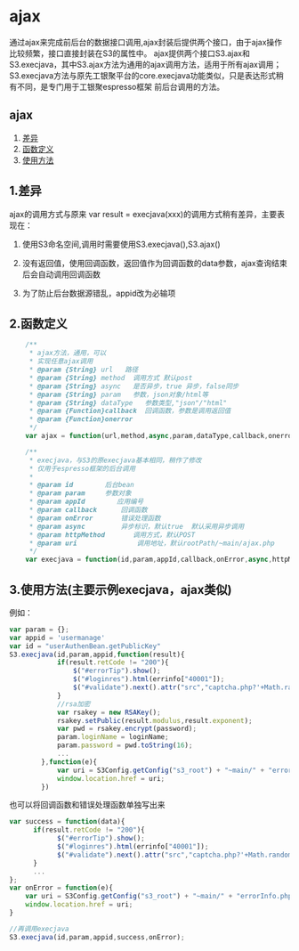 # ajax
通过ajax来完成前后台的数据接口调用,ajax封装后提供两个接口，由于ajax操作比较频繁，接口直接封装在S3的属性中。
ajax提供两个接口S3.ajax和S3.execjava，其中S3.ajax方法为通用的ajax调用方法，适用于所有ajax调用；
S3.execjava方法与原先工银聚平台的core.execjava功能类似，只是表达形式稍有不同，是专门用于工银聚espresso框架
前后台调用的方法。

## ajax
1. [差异](#1)
2. [函数定义](#2)
3. [使用方法](#3-execjava-ajax)

## 1.差异
ajax的调用方式与原来 var result = execjava(xxx)的调用方式稍有差异，主要表现在：

1. 使用S3命名空间,调用时需要使用S3.execjava(),S3.ajax()

2. 没有返回值，使用回调函数，返回值作为回调函数的data参数，ajax查询结束后会自动调用回调函数

3. 为了防止后台数据源错乱，appid改为必输项

## 2.函数定义

```javascript
    /**
     * ajax方法，通用，可以
     * 实现任意ajax调用
     * @param {String} url   路径
     * @param {String} method  调用方式 默认post
     * @param {String} async   是否异步，true 异步，false同步
     * @param {String} param   参数，json对象/html等
     * @param {String} dataType   参数类型,"json"/"html"
     * @param {Function}callback  回调函数，参数是调用返回值
     * @param {Function}onerror
     */
    var ajax = function(url,method,async,param,dataType,callback,onerror){...}

    /**
     * execjava，与S3的原execjava基本相同，稍作了修改
     * 仅用于espresso框架的后台调用
     *
     * @param id        后台bean
     * @param param     参数对象
     * @param appId        应用编号
     * @param callback      回调函数
     * @param onError       错误处理函数
     * @param async         异步标识，默认true  默认采用异步调用
     * @param httpMethod       调用方式，默认POST
     * @param uri               调用地址，默认rootPath/~main/ajax.php
     */
    var execjava = function(id,param,appId,callback,onError,async,httpMethod,uri){...}
```

## 3.使用方法(主要示例execjava，ajax类似)
例如：

```javascript
var param = {};
var appid = 'usermanage'
var id = "userAuthenBean.getPublicKey"
S3.execjava(id,param,appid,function(result){
        	if(result.retCode != "200"){
                $("#errorTip").show();
                $("#loginres").html(errinfo["40001"]);
                $("#validate").next().attr("src","captcha.php?'+Math.random();");
            }
            //rsa加密
            var rsakey = new RSAKey();
    		rsakey.setPublic(result.modulus,result.exponent);
    		var pwd = rsakey.encrypt(password);
            param.loginName = loginName;
            param.password = pwd.toString(16);
            ...
        },function(e){
			var uri = S3Config.getConfig("s3_root") + "~main/" + "errorInfo.php?error="+e;
			window.location.href = uri;
        })
```

也可以将回调函数和错误处理函数单独写出来
```javascript
var success = function(data){
      if(result.retCode != "200"){
            $("#errorTip").show();
            $("#loginres").html(errinfo["40001"]);
            $("#validate").next().attr("src","captcha.php?'+Math.random();");
      }
      ...
};
var onError = function(e){
    var uri = S3Config.getConfig("s3_root") + "~main/" + "errorInfo.php?error="+e;
    window.location.href = uri;
}

//再调用execjava
S3.execjava(id,param,appid,success,onError);
```